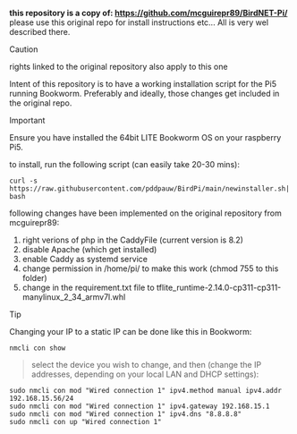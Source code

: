 **this repository is a copy of: https://github.com/mcguirepr89/BirdNET-Pi/**  
please use this original repo for install instructions etc... All is very wel described there.

> [!CAUTION]
> rights linked to the original repository also apply to this one

Intent of this repository is to have a working installation script for the Pi5 running Bookworm.  Preferably and ideally, those changes get included in the original repo.

> [!IMPORTANT]
> Ensure you have installed the 64bit LITE Bookworm OS on your raspberry Pi5.

to install, run the following script (can easily take 20-30 mins):
```
curl -s https://raw.githubusercontent.com/pddpauw/BirdPi/main/newinstaller.sh| bash
```

following changes have been implemented on the original repository from mcguirepr89:
1) right verions of php in the CaddyFile (current version is 8.2)
2) disable Apache (which get installed)
3) enable Caddy as systemd service
4) change permission in /home/pi/ to make this work (chmod 755 to this folder)
5) change in the requirement.txt file to tflite_runtime-2.14.0-cp311-cp311-manylinux_2_34_armv7l.whl



> [!TIP]
> Changing your IP to a static IP can be done like this in Bookworm:
```
nmcli con show
```
> select the device you wish to change, and then (change the IP addresses, depending on your local LAN and DHCP settings):
```
sudo nmcli con mod "Wired connection 1" ipv4.method manual ipv4.addr 192.168.15.56/24
sudo nmcli con mod "Wired connection 1" ipv4.gateway 192.168.15.1
sudo nmcli con mod "Wired connection 1" ipv4.dns "8.8.8.8"
sudo nmcli con up "Wired connection 1"
```
